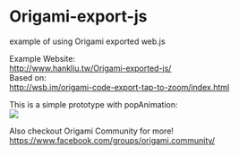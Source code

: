 # Origami-export-js
example of using Origami exported web.js

Example Website:<br/>
http://www.hankliu.tw/Origami-exported-js/<br/>
Based on:<br/>
http://wsb.im/origami-code-export-tap-to-zoom/index.html<br/>

This is a simple prototype with popAnimation:<br/>
<img src="http://www.hankliu.tw/Origami-exported-js/export_example.gif"><br/>

Also checkout Origami Community for more!<br/>
https://www.facebook.com/groups/origami.community/
